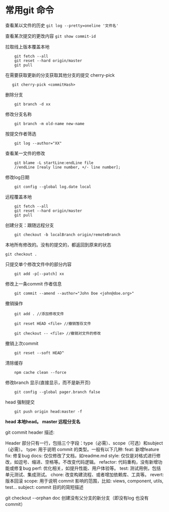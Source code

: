 # 常用git 命令


查看某以文件的历史
```git log --pretty=oneline '文件名'```

查看某次提交的更改内容
```git show commit-id ```

拉取线上版本覆盖本地
```git
    git fetch --all
    git reset --hard origin/master
    git pull
```

在需要获取更新的分支获取其他分支的提交
cherry-pick
```git
   git cherry-pick <commitHash>
```

删除分支
```git 
    git branch -d xx
```

修改分支名称
```git
    git branch -m old-name new-name
```

按提交作者筛选
```git
    git log --author="XX"
```

查看某一文件的修改
```git
    git blame -L startLine:endLine file
    //endLine [realy line number, +/- line number];
```

修改log日期
```git
    git config --global log.date local
```

远程覆盖本地
```git
    git fetch --all
    git reset --hard origin/master 
    git pull 
```

创建分支：跟随远程分支
```git
    git checkout -b localBranch origin/remoteBranch
```
本地所有修改的。没有的提交的，都返回到原来的状态
```git
git checkout . 
```

只提交单个修改文件中的部分内容
```git
    git add -p[--patch] xx
```

修改上一条commit 作者信息
```git
    git commit --amend --author="John Doe <john@doe.org>"
```


撤销操作
```git
    git add . //添加修改文件
    
    git reset HEAD <file> //撤销暂存文件
    
    git checkout -- <file> //撤销对文件的修改
```

撤销上次commit 
```git
    git reset --soft HEAD^
```
清除缓存
```git
    npm cache clean --force
```

修改branch 显示(直接显示，而不是新开页)
```git
    git config --global pager.branch false
```

head 强制提交
```git
    git push origin head:master -f 
```
**head 本地head。 master 远程分支名**

git commit header 描述:

Header 部分只有一行，包括三个字段：type（必需）、scope（可选）和subject（必需）。
    type: 用于说明 commit 的类型。一般有以下几种:
        feat: 新增feature
        fix: 修复bug
        docs: 仅仅修改了文档，如readme.md
        style: 仅仅是对格式进行修改，如逗号、缩进、空格等。不改变代码逻辑。
        refactor: 代码重构，没有新增功能或修复bug
        perf: 优化相关，如提升性能、用户体验等。
        test: 测试用例，包括单元测试、集成测试。
        chore: 改变构建流程、或者增加依赖库、工具等。
        revert: 版本回滚
    scope: 用于说明 commit 影响的范围，比如: views, component, utils, test...
    subject: commit 目的的简短描述
    
    
git checkout --orphan doc  创建没有父分支的新分支（即没有log 也没有commit）